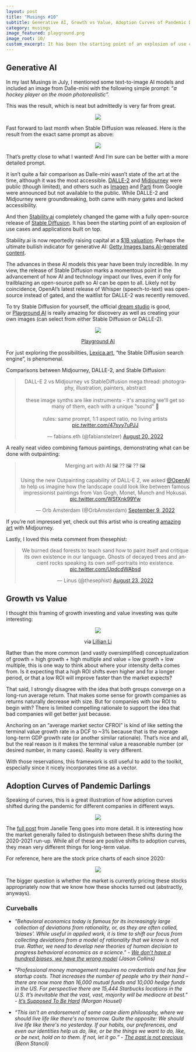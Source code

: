 ```yaml
---
layout: post
title: "Musings #10"
subtitle: Generative AI, Growth vs Value, Adoption Curves of Pandemic Darlings
category: musings
image_featured: playground.png
image_root: 10/
custom_excerpt: It has been the starting point of an explosion of use cases and applications built on top.
---
```


<!--more-->

## Generative AI

In my last Musings in July, I mentioned some text-to-image AI models and included an image from Dalle-mini with the following simple prompt: “*a hockey player on the moon photorealistic”.*

This was the result, which is neat but admittedly is very far from great.

<center>
<img class="img60" src="{{ site.imageurl }}{{ page.image_root }}craiyon_moon.jpeg"/>
</center>

Fast forward to last month when Stable Diffusion was released. Here is the result from the exact same prompt as above:

<center>
<img class="img80" src="{{ site.imageurl }}{{ page.image_root }}sd_moon.png"/>
</center>

That’s pretty close to what I wanted! And I’m sure can be better with a more detailed prompt.

it isn’t quite a fair comparison as Dalle-mini wasn’t state of the art at the time, although it was the most accessible. [DALLE-2](https://openai.com/dall-e-2/) and [Midjourney](https://www.midjourney.com/showcase/) were public (though limited), and others such as [Imagen](https://imagen.research.google/) and [Parti](https://parti.research.google/) from Google were announced but not available to the public. While DALLE-2 and Midjourney were groundbreaking, both came with many gates and lacked accessibility.

And then [Stability.ai](http://stability.ai/) completely changed the game with a fully open-source release of [Stable Diffusion](https://stability.ai/blog/stable-diffusion-announcement). It has been the starting point of an explosion of use cases and applications built on top.

Stability.ai is now reportedly raising capital at a [$1B valuation](https://www.forbes.com/sites/kenrickcai/2022/09/07/stability-ai-funding-round-1-billion-valuation-stable-diffusion-text-to-image/). Perhaps the ultimate bullish indicator for generative AI: [Getty Images bans AI-generated content](https://www.theverge.com/2022/9/21/23364696/getty-images-ai-ban-generated-artwork-illustration-copyright).

The advances in these AI models this year have been truly incredible. In my view, the release of Stable Diffusion marks a momentous point in the advancement of how AI and technology impact our lives, even if only for trailblazing an open-source path so AI can be open to all. Likely not by coincidence, OpenAI’s latest release of Whisper (speech-to-text) was open-source instead of gated, and the waitlist for DALLE-2 was recently removed.

To try Stable Diffusion for yourself, the official [dream studio](https://beta.dreamstudio.ai/dream) is good, or [Playground AI](https://playgroundai.com/) is really amazing for discovery as well as creating your own images (can select from either Stable Diffusion or DALLE-2).

<div class="images">
  <center>
  <img class="img100" src="{{ site.imageurl }}{{ page.image_root }}playgroundai.png"/>
  <p><a href="https://playgroundai.com/">Playground AI</a></p>
  </center>
</div>

For just exploring the possibilities, [Lexica.art](https://lexica.art/), “the Stable Diffusion search engine”, is phenomenal.

Comparisons between Midjourney, DALLE-2, and Stable Diffusion:

<center>
<blockquote class="twitter-tweet"><p lang="en" dir="ltr">DALL-E 2 vs Midjourney vs StableDiffusion mega thread: photography, illustration, painters, abstract<br><br>these image synths are like instruments - it&#39;s amazing we&#39;ll get so many of them, each with a unique &quot;sound&quot; 🤯<br><br>rules: same prompt, 1:1 aspect ratio, no living artists <a href="https://t.co/47syy7uPJJ">pic.twitter.com/47syy7uPJJ</a></p>&mdash; fabians.eth (@fabianstelzer) <a href="https://twitter.com/fabianstelzer/status/1561019187451011074">August 20, 2022</a></blockquote> <script async src="https://platform.twitter.com/widgets.js" charset="utf-8"></script>
</center>

A really neat video combining famous paintings, demonstrating what can be done with outpainting:

<center>
<blockquote class="twitter-tweet"><p lang="en" dir="ltr">Merging art with AI 🖼 ⁇ 🖼 ⁇ 🖼<br><br>Using the new Outpainting capability of DALL-E 2, we asked <a href="https://twitter.com/OpenAI?ref_src=twsrc%5Etfw">@OpenAI</a> to help us imagine how the landscape could look like between famous impressionist paintings from Van Gogh, Monet, Munch and Hokusai. <a href="https://t.co/WSfXnk99Yw">pic.twitter.com/WSfXnk99Yw</a></p>&mdash; Orb Amsterdam (@OrbAmsterdam) <a href="https://twitter.com/OrbAmsterdam/status/1568200010747068417?ref_src=twsrc%5Etfw">September 9, 2022</a></blockquote> <script async src="https://platform.twitter.com/widgets.js" charset="utf-8"></script>
</center>

If you’re not impressed yet, check out this artist who is creating [amazing art](https://www.jesserockwell.com/midjourney-ai-highlights) with Midjourney.

Lastly, I loved this meta comment from thesephist:

<center>
<blockquote class="twitter-tweet"><p lang="en" dir="ltr">We burned dead forests to teach sand how to paint itself and critique its own existence in our language. Ghosts of decayed trees and ancient rocks speaking its own self-portraits into existence. <a href="https://t.co/UpdcdWAbsd">pic.twitter.com/UpdcdWAbsd</a></p>&mdash; Linus (@thesephist) <a href="https://twitter.com/thesephist/status/1562198675476328450?ref_src=twsrc%5Etfw">August 23, 2022</a></blockquote> <script async src="https://platform.twitter.com/widgets.js" charset="utf-8"></script>
</center>

## Growth vs Value

I thought this framing of growth investing and value investing was quite interesting:

<div class="images">
  <center>
  <img class="img80" src="{{ site.imageurl }}{{ page.image_root }}growth_value.png"/>
  <p>via <a href="https://twitter.com/lillianmli/status/1557872519729782786?s=46)">Lillian Li</a></p>
  </center>
</div>

Rather than the more common (and vastly oversimplified) conceptualization of growth = high growth + high multiple and value = low growth + low multiple, this is one way to think about where your intensity delta comes from. Is it expecting that a high ROI shifts even higher and for a longer period, or that a low ROI will improve faster than the market expects?

That said, I strongly disagree with the idea that both groups converge on a long-run average return. That makes some sense for growth companies as returns naturally decrease with size. But for companies with low ROI to begin with? There is limited compelling rationale to support the idea that bad companies will get better just because.

Anchoring on an “average market sector CFROI” is kind of like setting the terminal value growth rate in a DCF to ~3% because that is the average long-term GDP growth rate (or another similar rationale). That’s nice and all, but the real reason is it makes the terminal value a reasonable number (or desired number, in many cases). Reality is very different.

With those reservations, this framework is still useful to add to the toolkit, especially since it nicely incorporates time as a vector.

## Adoption Curves of Pandemic Darlings

Speaking of curves, this is a great illustration of how adoption curves shifted during the pandemic for different companies in different ways.

<center>
<img class="img100" src="{{ site.imageurl }}{{ page.image_root }}adoption_curves.png"/>
</center>

The [full post](https://nextbigteng.substack.com/p/the-reckoning-of-pandemic-tech-darlings) from Janelle Teng goes into more detail. It is interesting how the market generally failed to distinguish between these shifts during the 2020-2021 run-up. While all of these are positive shifts to adoption curves, they mean very different things for long-term value.

For reference, here are the stock price charts of each since 2020:

<center>
<img class="img100" src="{{ site.imageurl }}{{ page.image_root }}stockprices.png"/>
</center>

The bigger question is whether the market is currently pricing these stocks appropriately now that we know how these shocks turned out (abstractly, anyways). 

### Curveballs

- *"Behavioral economics today is famous for its increasingly large collection of deviations from rationality, or, as they are often called, ‘biases’. While useful in applied work, it is time to shift our focus from collecting deviations from a model of rationality that we know is not true. Rather, we need to develop new theories of human decision to progress behavioral economics as a science." - [We don’t have a hundred biases, we have the wrong model](https://www.worksinprogress.co/issue/biases-the-wrong-model/) (Jason Collins)*

- *"Professional money management requires no credentials and has few startup costs. That increases the number of people who try their hand – there are now more than 16,000 mutual funds and 10,000 hedge funds in the US. For perspective there are 15,444 Starbucks locations in the U.S. It’s inevitable that the vast, vast, majority will be mediocre at best." - [It’s Supposed To Be Hard](https://collabfund.com/blog/its-supposed-to-be-hard/) (Morgan Housel)*

- *“This isn't an endorsement of some carpe diem philosophy, where we should live life like there's no tomorrow. Quite the opposite: We should live life like there's no yesterday. If our habits, our preferences, and even our identities help us do, like, or be the things we want to do, like, or be next, hold on to them. If not, let it go.” - [The past is not precious](https://benn.substack.com/p/the-past-is-not-precious) (Benn Stancil)*